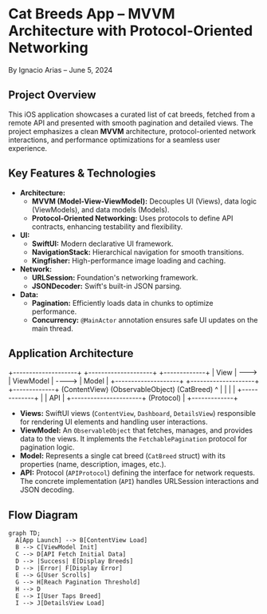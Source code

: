# Cat Breeds App – MVVM Architecture with Protocol-Oriented Networking

By Ignacio Arias – June 5, 2024

## Project Overview

This iOS application showcases a curated list of cat breeds, fetched from a remote API and presented with smooth pagination and detailed views. The project emphasizes a clean **MVVM** architecture, protocol-oriented network interactions, and performance optimizations for a seamless user experience.

## Key Features & Technologies

- **Architecture:**
  - **MVVM (Model-View-ViewModel):** Decouples UI (Views), data logic (ViewModels), and data models (Models).
  - **Protocol-Oriented Networking:**  Uses protocols to define API contracts, enhancing testability and flexibility.
- **UI:**
  - **SwiftUI:**  Modern declarative UI framework.
  - **NavigationStack:**  Hierarchical navigation for smooth transitions.
  - **Kingfisher:** High-performance image loading and caching.
- **Network:**
  - **URLSession:** Foundation's networking framework.
  - **JSONDecoder:**  Swift's built-in JSON parsing.
- **Data:**
  - **Pagination:** Efficiently loads data in chunks to optimize performance.
  - **Concurrency:** `@MainActor` annotation ensures safe UI updates on the main thread.

## Application Architecture

+--------------------+      +--------------------+       +-------------+
|       View        | ---> |     ViewModel      | ----> |    Model    |
+--------------------+      +--------------------+       +-------------+
(ContentView)             (ObservableObject)           (CatBreed)
^                           |
|                           |
|                      +-------------+
|                      |   API       |
+----------------------+ (Protocol)  |
+-------------+


- **Views:** SwiftUI views (`ContentView`, `Dashboard`, `DetailsView`) responsible for rendering UI elements and handling user interactions.
- **ViewModel:** An `ObservableObject` that fetches, manages, and provides data to the views. It implements the `FetchablePagination` protocol for pagination logic.
- **Model:** Represents a single cat breed (`CatBreed` struct) with its properties (name, description, images, etc.).
- **API:** Protocol (`APIProtocol`) defining the interface for network requests. The concrete implementation (`API`) handles URLSession interactions and JSON decoding.



## Flow Diagram

```mermaid
graph TD;
  A[App Launch] --> B[ContentView Load]
  B --> C[ViewModel Init]
  C --> D[API Fetch Initial Data]
  D --> |Success| E[Display Breeds]
  D --> |Error| F[Display Error]
  E --> G[User Scrolls]
  G --> H[Reach Pagination Threshold]
  H --> D
  E --> I[User Taps Breed]
  I --> J[DetailsView Load]

